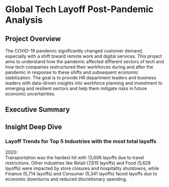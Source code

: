 # Global Tech Layoff Post-Pandemic Analysis

## Project Overview
The COVID-19 pandemic significantly changed customer demand, especially with a shift toward remote work and digital services. This project aims to understand how the pandemic affected different sectors of tech and how tech companies restructured their workforces during and after the pandemic in response to these shifts and subsequent economic stabilization. The goal is to provide HR department leaders and business leaders with data-driven insights into workforce planning and investment to emerging and resilient sectors and help them mitigate risks in future economic uncertainties.

## Executive Summary

## Insight Deep Dive
### Layoff Trends for Top 5 Industries with the most total layoffs
2020: <br/>
Transportation was the hardest hit with 13,606 layoffs due to travel restrictions. Other industries like Retail (7,615 layoffs) and Food (5,629 layoffs) were impacted by store closures and hospitality shutdowns, while Finance (5,714 layoffs) and Consumer (5,341 layoffs) faced layoffs due to economic downturns and reduced discretionary spending.


